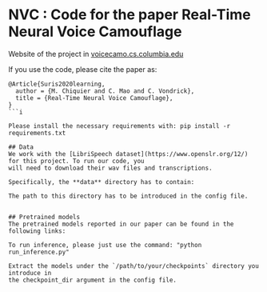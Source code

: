 # NVC : Code for the paper Real-Time Neural Voice Camouflage

Website of the project in [voicecamo.cs.columbia.edu](https://voicecamo.cs.columbia.edu)

If you use the code, please cite the paper as:

```
@Article{Suris2020learning,
  author = {M. Chiquier and C. Mao and C. Vondrick},
  title = {Real-Time Neural Voice Camouflage},
}
```i

Please install the necessary requirements with: pip install -r requirements.txt

## Data
We work with the [LibriSpeech dataset](https://www.openslr.org/12/) for this project. To run our code, you 
will need to download their wav files and transcriptions. 

Specifically, the **data** directory has to contain:

The path to this directory has to be introduced in the config file. 


## Pretrained models
The pretrained models reported in our paper can be found in the following links:

To run inference, please just use the command: "python run_inference.py"

Extract the models under the `/path/to/your/checkpoints` directory you introduce in 
the checkpoint_dir argument in the config file. 
